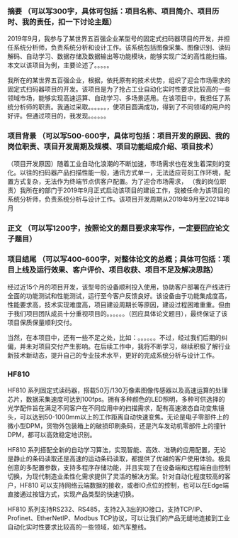 
### 摘要 （可以写300字，具体可包括：项目名称、项目简介、项目历时、我的责任，扣一下讨论主题）

2019年9月，我参与了某世界五百强企业某型号的固定式扫码器项目的开发，并担任系统分析师，负责系统分析和设计工作。该系统包括图像采集、图像识别、读码解码、自动学习、数据存储及数据输出等功能模块，能够实现广泛的高性能扫描。本文以该项目为例，主要论述了。。。。。


我所在的某世界五百强企业，根据，依托原有的技术优势，组织了迎合市场需求的固定式扫码器项目的开发。该项目是为了抢占工业自动化实时性要求比较高的一些领域市场，能够实现高速运算、自动学习、多场景适用。在该项目中，我担任了系统分析师的职责。我通过采取。。。。。。，使项目圆满成功，得到了不同领域的用户的好评。但通过项目的，我发现。。。。。。


### 项目背景 （可以写500-600字，具体可包括：项目开发的原因、我的岗位职责、项目开发周期及规模、项目功能组成介绍、项目技术）

（项目开发原因）随着工业自动化浪潮的不断加速，市场需求也在发生着深刻的变化。以往的扫码器产品扫描性能一般，通讯方式单一，无法适应苛刻工作环境，配置方式复杂，无法作为终端节点供客户配置。为了迎合市场需求，
（我的岗位职责）我所在的部门于2019年9月正式启动该项目的建设工作，我被任命为该项目的系统分析师，负责系统分析与设计工作。该项目开发周期从2019年9月至2021年8月



### 正文 （可以写1200字，按照论文的题目要求来写作，一定要回应论文子题目）

### 项目结尾 （可以写400-600字，对整体论文的总概；具体可包括：项目上线及运行效果、客户评价、项目收获、项目不足及解决思路）

经过近15个月的项目开发，该型号的设备顺利投入使用，协助客户部署在产线进行全面的功能测试和性能测试，运行至今客户反馈良好。该设备由于功能集成度高，性能要求高，技术实现难度高，项目建设周期长等原因，建设过程困难重重。但由于我们项目团队成员十分重视项目的。。。。。。（回应具体论文题目），最终保证了该项目保质保量顺利交付。

当然，在本项目中，还有一些不足之处，比如：。。。。。。不过，经过我们后期的纠偏，并未对项目交付产生影响。在后续工作中，我将不断学习，继续积极了解行业新技术新动态，提升自己的专业技术水平，更好的完成系统分析与设计工作。

### HF810

HF810 系列固定式读码器，搭载50万/130万像素图像传感器以及高速运算的处理芯片，数据采集速度可达到100fps。拥有多种颜色的LED照明，多种可供选择的光学配件旨在满足不同客户在不同应用中的扫描需求，配有高速液态自动变焦镜头，可以达到50-1000mm以上的工作距离自动快速变焦。无论是电子零部件上的微小型DPM，货物外包装箱上的破损印刷条码，还是汽车发动机零部件上的撞针DPM，都可以高效稳定地识别。

HF810 系列搭配全新的自动学习算法，实现智能、高效、准确的应用配置，无论是静止的条码读取还是高速的运动条码读取，都提供了优越的客户使用体验。极具创意的多配置参数，支持多程序存储功能，并且实现了在设备端和远程端自由控制切换，为现代制造业柔性化需求提供了灵活的解决方案。针对自动化程度较高的客户，HF810 可以支持网络云端数据的接收，或者IO点位的控制，也可以在Edge端直接通过按钮方式，实现产品类型的快速切换。

HF810 系列支持RS232、RS485，支持2入3出的IO接口，支持TCP/IP、Profinet、EtherNetIP、Modbus TCP协议，可以让我们的产品无缝地连接到工业自动化实时性要求比较高的一些领域，如汽车整线。



